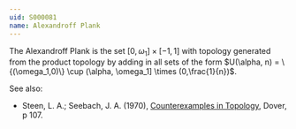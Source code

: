 ```yaml
---
uid: S000081
name: Alexandroff Plank
---
```

The Alexandroff Plank is the set $[0,\omega_1] \times [-1,1]$ with topology generated from the product topology by adding in all sets of the form $U(\alpha, n) = \{(\omega_1,0)\} \cup (\alpha, \omega_1] \times (0,\frac{1}{n})$.

See also:

* Steen, L. A.; Seebach, J. A. (1970), [Counterexamples in Topology](http://books.google.com/books/about/Counterexamples_in_Topology.html?id=DkEuGkOtSrUC), Dover, p 107.

